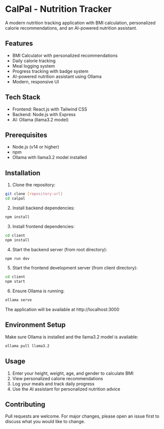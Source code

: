 # CalPal - Nutrition Tracker

A modern nutrition tracking application with BMI calculation, personalized calorie recommendations, and an AI-powered nutrition assistant.

## Features

- BMI Calculator with personalized recommendations
- Daily calorie tracking
- Meal logging system
- Progress tracking with badge system
- AI-powered nutrition assistant using Ollama
- Modern, responsive UI

## Tech Stack

- Frontend: React.js with Tailwind CSS
- Backend: Node.js with Express
- AI: Ollama (llama3.2 model)

## Prerequisites

- Node.js (v14 or higher)
- npm
- Ollama with llama3.2 model installed

## Installation

1. Clone the repository:
```bash
git clone [repository-url]
cd calpal
```

2. Install backend dependencies:
```bash
npm install
```

3. Install frontend dependencies:
```bash
cd client
npm install
```

4. Start the backend server (from root directory):
```bash
npm run dev
```

5. Start the frontend development server (from client directory):
```bash
cd client
npm start
```

6. Ensure Ollama is running:
```bash
ollama serve
```

The application will be available at http://localhost:3000

## Environment Setup

Make sure Ollama is installed and the llama3.2 model is available:
```bash
ollama pull llama3.2
```

## Usage

1. Enter your height, weight, age, and gender to calculate BMI
2. View personalized calorie recommendations
3. Log your meals and track daily progress
4. Use the AI assistant for personalized nutrition advice

## Contributing

Pull requests are welcome. For major changes, please open an issue first to discuss what you would like to change. 